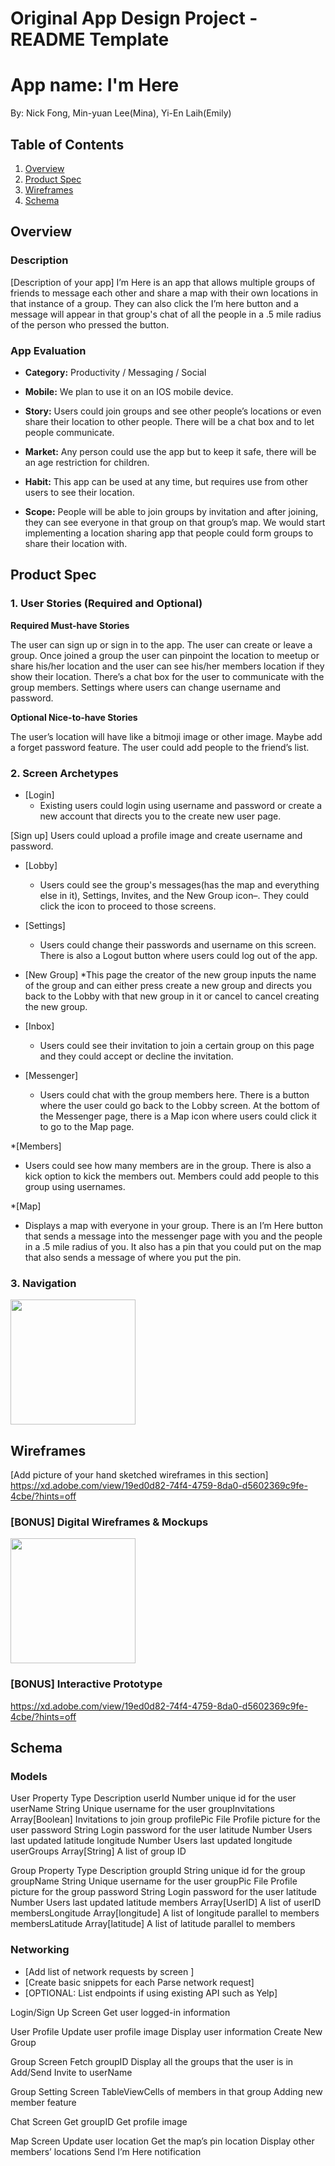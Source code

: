 Original App Design Project - README Template
===

# App name: I'm Here
By: Nick Fong, Min-yuan Lee(Mina), Yi-En Laih(Emily)
## Table of Contents
1. [Overview](#Overview)
1. [Product Spec](#Product-Spec)
1. [Wireframes](#Wireframes)
2. [Schema](#Schema)

## Overview
### Description
[Description of your app]
I’m Here is an app that allows multiple groups of friends to message each other and share a map with their own locations in that instance of a group. They can also click the I’m here button and a message will appear in that group's chat of all the people in a .5 mile radius of the person who pressed the button.

### App Evaluation

- **Category:**
Productivity / Messaging / Social

- **Mobile:**
We plan to use it on an IOS mobile device.

- **Story:**
Users could join groups and see other people’s locations or even share their location to other people. There will be a chat box and to let people communicate. 

- **Market:**
Any person could use the app but to keep it safe, there will be an age restriction for children.

- **Habit:**
This app can be used at any time, but requires use from other users to see their location.

- **Scope:**
People will be able to join groups by invitation and after joining, they can see everyone in that group on that group’s map.
We would start implementing a location sharing app that people could form groups to share their location with.


## Product Spec

### 1. User Stories (Required and Optional)

**Required Must-have Stories**

The user can sign up or sign in to the app.
The user can create or leave a group.
Once joined a group the user can pinpoint the location to meetup or share his/her location and the user can see his/her members location if they show their location.
There’s a chat box for the user to communicate with the group members.
Settings where users can change username and password.



**Optional Nice-to-have Stories**

The user’s location will have like a bitmoji image or other image.
Maybe add a forget password feature.
The user could add people to the friend’s list.


### 2. Screen Archetypes

* [Login]
   * Existing users could login using username and password or create a new account that directs you to the create new user page.

[Sign up]
    Users could upload a profile image and create username and password.

* [Lobby]
   * Users could see the group's messages(has the map and everything else in it), Settings, Invites, and the New Group icon–. They could click the icon to proceed to those screens.
   
* [Settings]
   * Users could change their passwords and username on this screen. There is also a Logout button where users could log out of the app.

* [New Group]
    *This page the creator of the new group inputs the name of the group and can either press create a new group and directs you back to the Lobby with that new group in it or cancel to cancel creating the new group.



* [Inbox]
   * Users could see their invitation to join a certain group on this page and they could accept or decline the invitation. 

* [Messenger]
  * Users could chat with the group members here. There is a button where the user could go back to the Lobby screen. At the bottom of the Messenger page, there is a Map icon where users could click it to go to the Map page.

*[Members]
* Users could see how many members are in the group. There is also a kick option to kick the members out. Members could add people to this group using usernames.

*[Map]
* Displays a map with everyone in your group.  There is an I’m Here button that sends a message into the messenger page with you and the people in a .5 mile radius of you.  It also has a pin that you could put on the map that also sends a message of where you put the pin.


### 3. Navigation

<img src="http://g.recordit.co/MBYBGRzSNA.gif" width=200>


## Wireframes
[Add picture of your hand sketched wireframes in this section]
https://xd.adobe.com/view/19ed0d82-74f4-4759-8da0-d5602369c9fe-4cbe/?hints=off

### [BONUS] Digital Wireframes & Mockups
<img src="http://g.recordit.co/MBYBGRzSNA.gif" width=200>

### [BONUS] Interactive Prototype
https://xd.adobe.com/view/19ed0d82-74f4-4759-8da0-d5602369c9fe-4cbe/?hints=off

## Schema 

### Models



User
Property
Type
Description
userId
Number
unique id for the user
userName
String
Unique username for the user
groupInvitations
Array[Boolean]
Invitations to join group
profilePic
File
Profile picture for the user
password
String
Login password for the user
latitude
Number
Users last updated latitude
longitude
Number
Users last updated longitude
userGroups
Array[String]
A list of group ID




Group
Property
Type
Description
groupId
String
unique id for the group
groupName
String
Unique username for the user
groupPic
File
Profile picture for the group
password
String
Login password for the user
latitude
Number
Users last updated latitude
members
Array[UserID]
A list of userID
membersLongitude
Array[longitude]
A list of longitude parallel to members
membersLatitude
Array[latitude]
A list of latitude parallel to members




### Networking
- [Add list of network requests by screen ]
- [Create basic snippets for each Parse network request]
- [OPTIONAL: List endpoints if using existing API such as Yelp]

Login/Sign Up Screen
Get user logged-in information
 
User Profile
Update user profile image
Display user information
Create New Group
 
Group Screen
Fetch groupID
Display all the groups that the user is in
Add/Send Invite to userName
 
Group Setting Screen
TableViewCells of members in that group
Adding new member feature
 
Chat Screen
Get groupID
Get profile image
 
Map Screen
Update user location
Get the map’s pin location
Display other members’ locations
Send I’m Here notification

